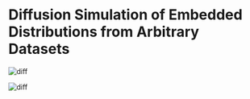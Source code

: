 # Diffusion Simulation of Embedded Distributions from Arbitrary Datasets

![diff](/Figs/flood.gif)

![diff](/Figs/diffusion.gif)
